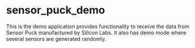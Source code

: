 # sensor_puck_demo

This is the demo application provides functionality to receive the data from Sensor Puck manufactured by Silicon Labs. It also has demo mode where several sensors are generated randomly. 
